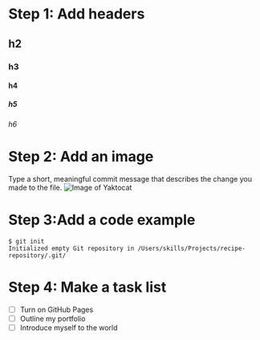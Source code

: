# Step 1: Add headers
## h2
### h3
#### h4
##### h5
###### h6
# Step 2: Add an image
Type a short, meaningful commit message that describes the change you made to the file.
![Image of Yaktocat](https://octodex.github.com/images/yaktocat.png)
# Step 3:Add a code example
```
$ git init
Initialized empty Git repository in /Users/skills/Projects/recipe-repository/.git/
```
# Step 4: Make a task list
- [ ] Turn on GitHub Pages
- [ ] Outline my portfolio
- [ ] Introduce myself to the world
